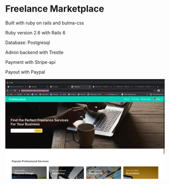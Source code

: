 # Freelance Marketplace

Built with ruby on rails and bulma-css

Ruby version 2.6 with Rails 6

 Database: Postgresql

 Admin backend with Trestle
 
 Payment with Stripe-api
 
 Payout with Paypal

 ![Home Screenshot](./app/assets/images/homepage.png)

